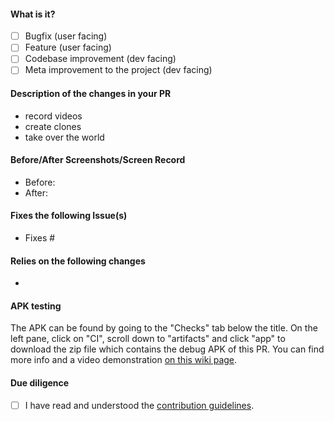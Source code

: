 <!-- Hey there! Thank you so much for contributing to this project and filling out the following details. Having roughly the same layout helps everyone considerably :) -->

#### What is it?
- [ ] Bugfix (user facing)
- [ ] Feature (user facing)
- [ ] Codebase improvement (dev facing)
- [ ] Meta improvement to the project (dev facing)

#### Description of the changes in your PR
<!-- While bullet points are the norm in this section, feel free to write free-form text instead of a list. -->
- record videos
- create clones
- take over the world

#### Before/After Screenshots/Screen Record
<!-- If your PR changes the app's UI in any way, please include screenshots or a video showing exactly what changed, so that developers and users can pinpoint it easily. Delete this if it doesn't apply to your PR. -->
- Before:
- After:

#### Fixes the following Issue(s)
<!-- REQUIRED - Do not delete! -->
<!-- All PRs MUST HAVE at least one associated Issue. -->
<!-- PRs that do not link to an Issue may be closed. -->
<!-- Prefix issues with "Fixes" so that GitHub closes them when the PR is merged (note that each "Fixes #" should be in its own item). Also add any other relevant links. -->
- Fixes #

#### Relies on the following changes
<!-- Delete this if it doesn't apply to your PR. -->
- 

#### APK testing
<!-- Use a new, meaningfully named branch. The name is used as a suffix for the app ID to allow installing and testing multiple versions of NewPipe, e.g. "fix-comment-bug", if your PR implements a bugfix for comments. (No names like "patch-0" and "feature-1".) -->
<!-- Remove the following line if you directly link the APK created by the CI pipeline. Directly linking is preferred if you need to let users test.-->
The APK can be found by going to the "Checks" tab below the title. On the left pane, click on "CI", scroll down to "artifacts" and click "app" to download the zip file which contains the debug APK of this PR. You can find more info and a video demonstration [on this wiki page](https://github.com/TeamNewPipe/NewPipe/wiki/Download-APK-for-PR).

#### Due diligence
- [ ] I have read and understood the [contribution guidelines](https://github.com/javulticat/NewPipe/blob/sponsorblock/.github/CONTRIBUTING.md).
